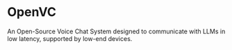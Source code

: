 # OpenVC
An Open-Source Voice Chat System designed to communicate with LLMs in low latency, supported by low-end devices.
